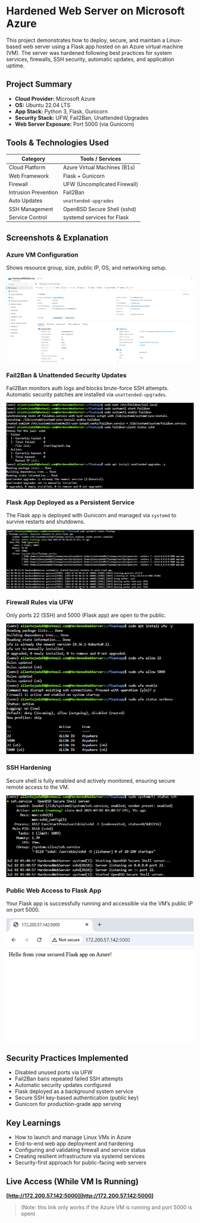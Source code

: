#  Hardened Web Server on Microsoft Azure

This project demonstrates how to deploy, secure, and maintain a Linux-based web server using a Flask app hosted on an Azure virtual machine (VM). The server was hardened following best practices for system services, firewalls, SSH security, automatic updates, and application uptime.



## Project Summary

- **Cloud Provider:** Microsoft Azure
- **OS:** Ubuntu 22.04 LTS
- **App Stack:** Python 3, Flask, Gunicorn
- **Security Stack:** UFW, Fail2Ban, Unattended Upgrades
- **Web Server Exposure:** Port 5000 (via Gunicorn)
  

## Tools & Technologies Used

| Category         | Tools / Services                  |
|------------------|-----------------------------------|
| Cloud Platform   | Azure Virtual Machines (B1s)      |
| Web Framework    | Flask + Gunicorn                  |
| Firewall         | UFW (Uncomplicated Firewall)      |
| Intrusion Prevention | Fail2Ban                    |
| Auto Updates     | `unattended-upgrades`             |
| SSH Management   | OpenBSD Secure Shell (sshd)       |
| Service Control  | systemd services for Flask        |



## Screenshots & Explanation

### Azure VM Configuration  
Shows resource group, size, public IP, OS, and networking setup.

![Azure VM](./Azure%20VM.PNG)



### Fail2Ban & Unattended Security Updates  
Fail2Ban monitors auth logs and blocks brute-force SSH attempts. Automatic security patches are installed via `unattended-upgrades`.

![Fail2ban](./Fail2ban%20%26%20Unattended%20Upgrades.PNG)



### Flask App Deployed as a Persistent Service  
The Flask app is deployed with Gunicorn and managed via `systemd` to survive restarts and shutdowns.

![FlaskApp Service](./FlaskApp%20Live.PNG)



### Firewall Rules via UFW  
Only ports 22 (SSH) and 5000 (Flask app) are open to the public.

![UFW](./UFW%20Status.PNG)



### SSH Hardening  
Secure shell is fully enabled and actively monitored, ensuring secure remote access to the VM.

![SSH Status](./SSH%20Hardening.PNG)



### Public Web Access to Flask App  
Your Flask app is successfully running and accessible via the VM’s public IP on port 5000.

![Flask Live](./FlaskApp%20Live%20in%20browser.PNG)



## Security Practices Implemented

- Disabled unused ports via UFW
- Fail2Ban bans repeated failed SSH attempts
- Automatic security updates configured
- Flask deployed as a background system service
- Secure SSH key-based authentication (public key)
- Gunicorn for production-grade app serving



## Key Learnings

- How to launch and manage Linux VMs in Azure
- End-to-end web app deployment and hardening
- Configuring and validating firewall and service status
- Creating resilient infrastructure via systemd services
- Security-first approach for public-facing web servers



## Live Access (While VM Is Running)

**[http://172.200.57.142:5000](http://172.200.57.142:5000)**  
> (Note: this link only works if the Azure VM is running and port 5000 is open)

